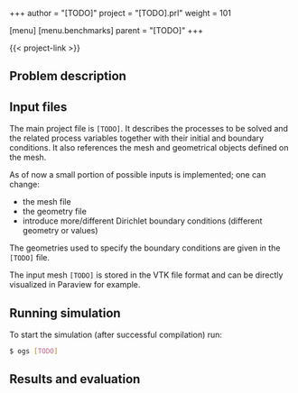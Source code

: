 +++
author = "[TODO]"
project = "[TODO].prl"
weight = 101

[menu]
  [menu.benchmarks]
    parent = "[TODO]"
+++

{{< project-link >}}

## Problem description

## Input files

The main project file is `[TODO]`. It describes the processes to be solved and the related process variables together with their initial and boundary conditions. It also references the mesh and geometrical objects defined on the mesh.

As of now a small portion of possible inputs is implemented; one can change:
 - the mesh file
 - the geometry file
 - introduce more/different Dirichlet boundary conditions (different geometry or values)

The geometries used to specify the boundary conditions are given in the `[TODO]` file.

The input mesh `[TODO]` is stored in the VTK file format and can be directly visualized in Paraview for example.

## Running simulation

To start the simulation (after successful compilation) run:
```bash
$ ogs [TODO]
```

## Results and evaluation
